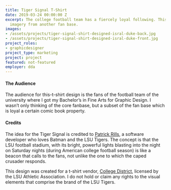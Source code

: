 ```yaml
---
title: Tiger Signal T-Shirt
date: 2019-03-24 00:00:00 Z
excerpt: The college football team has a fiercely loyal following. This design mixes
  imagery from another fan base.
images:
- /assets/projects/tiger-signal-shirt-designed-isral-duke-back.jpg
- /assets/projects/tiger-signal-shirt-designed-isral-duke-front.jpg
project_roles:
- graphicdesigner
project_type: marketing
project: project
featured: not-featured
employer: dda
---
```

<h4>The Audience</h4>
<p>The audience for this-t-shirt design is the fans of the football team of the university where I got my Bachelor’s in Fine Arts for Graphic Design. I wasn’t only thinking of the core fanbase, but a subset of the fan base which is loyal a certain comic book property.</p>
<h4>Credits</h4>
<p>The idea for the Tiger Signal is credited to <a href="http://www.patrickrills.com/" target="_blank">Patrick Rills</a>, a software developer who loves Batman and the LSU Tigers. The concept is that the LSU football stadium, with its bright, powerful lights blasting into the night on Saturday nights (during American college football season) is like a beacon that calls to the fans, not unlike the one to which the caped crusader responds.
</p>
<p>This design was created for a t-shirt vendor, <a href="http://www.collegedistrict.com/" target="_blank">College District</a>, licensed by the LSU Athletic Association. I do not hold or claim any rights to the visual elements that comprise the brand of the LSU Tigers.
</p>